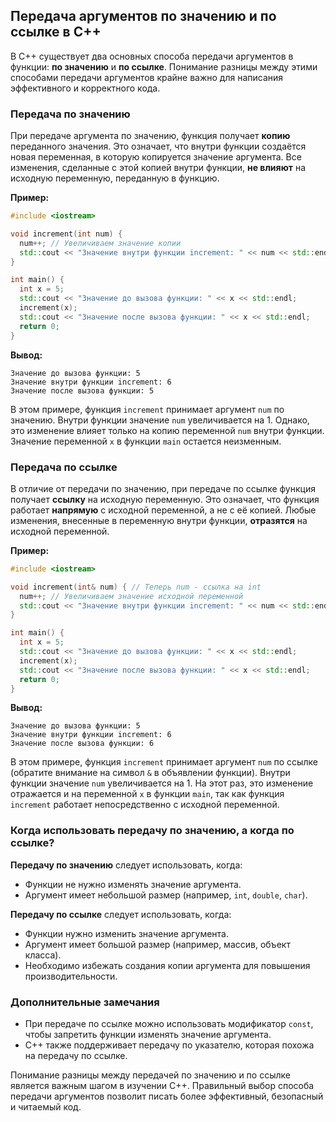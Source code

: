 ## Передача аргументов по значению и по ссылке в C++

В C++ существует два основных способа передачи аргументов в функции: **по значению** и **по ссылке**. Понимание разницы между этими способами передачи аргументов крайне важно для написания эффективного и корректного кода.

### Передача по значению

При передаче аргумента по значению, функция получает **копию** переданного значения.  Это означает, что внутри функции создаётся новая переменная, в которую копируется значение аргумента. Все изменения, сделанные с этой копией внутри функции, **не влияют** на исходную переменную, переданную в функцию.

**Пример:**

```c++
#include <iostream>

void increment(int num) {
  num++; // Увеличиваем значение копии
  std::cout << "Значение внутри функции increment: " << num << std::endl;
}

int main() {
  int x = 5;
  std::cout << "Значение до вызова функции: " << x << std::endl;
  increment(x);
  std::cout << "Значение после вызова функции: " << x << std::endl;
  return 0;
}
```

**Вывод:**

```
Значение до вызова функции: 5
Значение внутри функции increment: 6
Значение после вызова функции: 5
```

В этом примере, функция `increment` принимает аргумент `num` по значению. Внутри функции значение `num` увеличивается на 1.  Однако, это изменение влияет только на копию переменной `num` внутри функции.  Значение переменной `x` в функции `main` остается неизменным.

### Передача по ссылке

В отличие от передачи по значению, при передаче по ссылке функция получает **ссылку** на исходную переменную.  Это означает, что функция работает **напрямую** с исходной переменной, а не с её копией. Любые изменения, внесенные в переменную внутри функции, **отразятся** на исходной переменной.

**Пример:**

```c++
#include <iostream>

void increment(int& num) { // Теперь num - ссылка на int
  num++; // Увеличиваем значение исходной переменной
  std::cout << "Значение внутри функции increment: " << num << std::endl;
}

int main() {
  int x = 5;
  std::cout << "Значение до вызова функции: " << x << std::endl;
  increment(x);
  std::cout << "Значение после вызова функции: " << x << std::endl;
  return 0;
}
```

**Вывод:**

```
Значение до вызова функции: 5
Значение внутри функции increment: 6
Значение после вызова функции: 6
```

В этом примере, функция `increment` принимает аргумент `num` по ссылке (обратите внимание на символ `&` в объявлении функции).  Внутри функции значение `num` увеличивается на 1.  На этот раз, это изменение отражается и на переменной `x` в функции `main`, так как функция `increment` работает непосредственно с исходной переменной.

### Когда использовать передачу по значению, а когда по ссылке?

**Передачу по значению** следует использовать, когда:

* Функции не нужно изменять значение аргумента.
* Аргумент имеет небольшой размер (например, `int`, `double`, `char`).

**Передачу по ссылке** следует использовать, когда:

* Функции нужно изменить значение аргумента.
* Аргумент имеет большой размер (например, массив, объект класса).
* Необходимо избежать создания копии аргумента для повышения производительности.

### Дополнительные замечания

* При передаче по ссылке можно использовать модификатор `const`, чтобы запретить функции изменять значение аргумента.
* C++ также поддерживает передачу по указателю, которая похожа на передачу по ссылке.

Понимание разницы между передачей по значению и по ссылке является важным шагом в изучении C++.  Правильный выбор способа передачи аргументов позволит писать более эффективный, безопасный и читаемый код.
